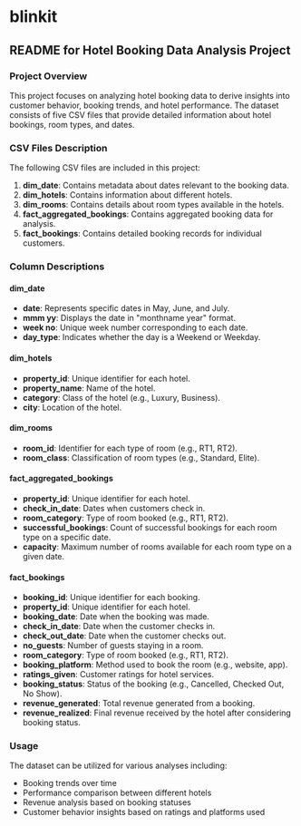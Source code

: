 # blinkit
## README for Hotel Booking Data Analysis Project

### Project Overview

This project focuses on analyzing hotel booking data to derive insights into customer behavior, booking trends, and hotel performance. The dataset consists of five CSV files that provide detailed information about hotel bookings, room types, and dates.

### CSV Files Description

The following CSV files are included in this project:

1. **dim_date**: Contains metadata about dates relevant to the booking data.
2. **dim_hotels**: Contains information about different hotels.
3. **dim_rooms**: Contains details about room types available in the hotels.
4. **fact_aggregated_bookings**: Contains aggregated booking data for analysis.
5. **fact_bookings**: Contains detailed booking records for individual customers.

### Column Descriptions

#### dim_date
- **date**: Represents specific dates in May, June, and July.
- **mmm yy**: Displays the date in "monthname year" format.
- **week no**: Unique week number corresponding to each date.
- **day_type**: Indicates whether the day is a Weekend or Weekday.

#### dim_hotels
- **property_id**: Unique identifier for each hotel.
- **property_name**: Name of the hotel.
- **category**: Class of the hotel (e.g., Luxury, Business).
- **city**: Location of the hotel.

#### dim_rooms
- **room_id**: Identifier for each type of room (e.g., RT1, RT2).
- **room_class**: Classification of room types (e.g., Standard, Elite).

#### fact_aggregated_bookings
- **property_id**: Unique identifier for each hotel.
- **check_in_date**: Dates when customers check in.
- **room_category**: Type of room booked (e.g., RT1, RT2).
- **successful_bookings**: Count of successful bookings for each room type on a specific date.
- **capacity**: Maximum number of rooms available for each room type on a given date.

#### fact_bookings
- **booking_id**: Unique identifier for each booking.
- **property_id**: Unique identifier for each hotel.
- **booking_date**: Date when the booking was made.
- **check_in_date**: Date when the customer checks in.
- **check_out_date**: Date when the customer checks out.
- **no_guests**: Number of guests staying in a room.
- **room_category**: Type of room booked (e.g., RT1, RT2).
- **booking_platform**: Method used to book the room (e.g., website, app).
- **ratings_given**: Customer ratings for hotel services.
- **booking_status**: Status of the booking (e.g., Cancelled, Checked Out, No Show).
- **revenue_generated**: Total revenue generated from a booking.
- **revenue_realized**: Final revenue received by the hotel after considering booking status.

### Usage

The dataset can be utilized for various analyses including:

- Booking trends over time
- Performance comparison between different hotels
- Revenue analysis based on booking statuses
- Customer behavior insights based on ratings and platforms used

